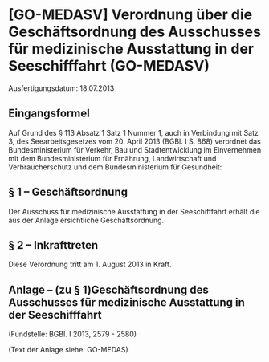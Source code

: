 # [GO-MEDASV] Verordnung über die Geschäftsordnung des Ausschusses für medizinische Ausstattung in der Seeschifffahrt  (GO-MEDASV)

Ausfertigungsdatum: 18.07.2013

 

## Eingangsformel

Auf Grund des § 113 Absatz 1 Satz 1 Nummer 1, auch in Verbindung mit Satz 3, des Seearbeitsgesetzes vom 20. April 2013 (BGBl. I S. 868) verordnet das Bundesministerium für Verkehr, Bau und Stadtentwicklung im Einvernehmen mit dem Bundesministerium für Ernährung, Landwirtschaft und Verbraucherschutz und dem Bundesministerium für Gesundheit:


## § 1 – Geschäftsordnung

Der Ausschuss für medizinische Ausstattung in der Seeschifffahrt erhält die aus der Anlage ersichtliche Geschäftsordnung.


## § 2 – Inkrafttreten

Diese Verordnung tritt am 1. August 2013 in Kraft.


## Anlage – (zu § 1)Geschäftsordnung des Ausschusses für medizinische Ausstattung in der Seeschifffahrt

(Fundstelle: BGBl. I 2013, 2579 - 2580)

(Text der Anlage siehe: GO-MEDAS)
